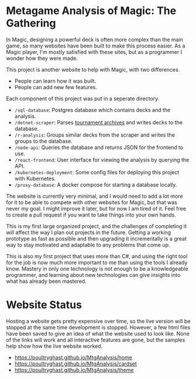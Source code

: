 # Metagame Analysis of Magic: The Gathering

In Magic, designing a powerful deck is often more complex than the main game, so many websites have been built to make this process easier. As a Magic player, I'm mostly satisfied with these sites, but as a programmer I wonder how they were made.

This project is another website to help with Magic, with two differences.
- People can learn how it was built.
- People can add new few features.

Each component of this project was put in a seperate directory.
- `/sql-database`: Postgres database which contains decks and the analysis.
- `/dotnet-scraper`: Parses [tournament archives](https://magic.wizards.com/en/content/deck-lists-magic-online-products-game-info) and writes decks to the database.
- `/r-analysis`: Groups similar decks from the scraper and writes the groups to the database.
- `/node-api`: Queries the database and returns JSON for the frontend to use.
- `/react-frontend`: User interface for viewing the analysis by querying the API.
- `/kubernetes-deployment`: Some config files for deploying this project with Kubernetes.
- `/proxy-database`: A docker compose for starting a database locally.

The website is currently very minimal, and I would need to add a lot more for it to be able to compete with other websites for Magic, but that was never my goal. I might improve it later, but for now I am tired of it. Feel free to create a pull request if you want to take things into your own hands.

This is my first large organized project, and the challenges of completing it will affect the way I plan out projects in the future. Getting a working prototype as fast as possible and then upgrading it incrementally is a great way to stay motivated and adaptable to any problems that come up.

This is also my first project that uses more than C#, and using the right tool for the job is now much more important to me than using the tools I already know. Mastery in only one technology is not enough to be a knowledgeable programmer, and learning about new technologies can give insights into what has already been mastered.

# Website Status

Hosting a website gets pretty expensive over time, so the live version will be stopped at the same time development is stopped. However, a few html files have been saved to give an idea of what the website used to look like. None of the links will work and all interactive features are gone, but the samples help show how the live website worked.
- https://poultryghast.github.io/MtgAnalysis/home
- https://poultryghast.github.io/MtgAnalysis/cardset
- https://poultryghast.github.io/MtgAnalysis/theme
